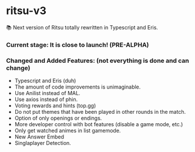 # ritsu-v3
📚 Next version of Ritsu totally rewritten in Typescript and Eris.

### Current stage: **It is close to launch! (PRE-ALPHA)**

### Changed and Added Features: (not everything is done and can change)
- Typescript and Eris (duh)
- The amount of code improvements is unimaginable.
- Use Anilist instead of MAL.
- Use axios instead of phin.
- Voting rewards and hints (top.gg)
- Do not put themes that have been played in other rounds in the match.
- Option of only openings or endings.
- More developer control with bot features (disable a game mode, etc.)
- Only get watched animes in list gamemode.
- New Answer Embed
- Singlaplayer Detection.
